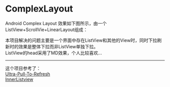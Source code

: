 # ComplexLayout
Android Complex Layout
效果如下图所示，由一个ListView+ScrollVie+LinearLayout组成：

本项目解决的问题主要是一个界面中存在ListView和其他的View时，同时下拉刷新时的效果是整体下拉而非ListView单独下拉。<br>
ListView的head采用了MD效果，个人比较喜欢...

---

这个项目参考了：<br>
[Ultra-Pull-To-Refresh](https://github.com/liaohuqiu/android-Ultra-Pull-To-Refresh)<br>
[InnerListview](https://github.com/ZhaoKaiQiang/InnerListview)

